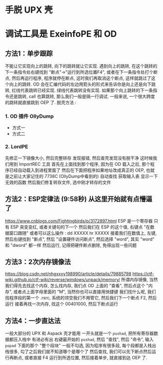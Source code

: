 # 手脱 UPX 壳

# 调试工具是 ExeinfoPE 和 OD

## 方法1：单步跟踪
不能让它实现向上的跳转, 向下的跳转就让它实现.
遇到向上的跳转, 在这个跳转的下一条指令处右键找到 "断点"→"运行到所选位置F4", 
或者在下一条指令处打个断点, 然后再运行程序, 程序就停在断点, 这时我们再取消这个断点, 这样就跳过了这个向上的跳转.
OD 会在汇编代码的左边用箭头的形式来告诉你是向上还是向下跳转, 红线代表跳转已经实现. 绿线代表跳转没有实现.
如果那个向上跳转的下一条指令还是跳转, call 也算跳转, 那么我们一般是隔一行调试.
一般来说, 一个很大跨度的跳转就直接跳到 OEP 了.
脱壳方法 :
### 1. OD 插件 OllyDump
- 方式一
- 方式二
### 2. LordPE
先修正一下镜像大小, 然后完整转存
发现报错, 然后查壳发现没有脱干净
这时候我们用到 ImportREC 工具
首先在上面找到那个程序, 因为在 OD 载入之后, 那个程序已经自动载入到进程里面了
然后在下面把程序如果地址改成真正的 OEP, 也就是之前让大家记住的 7738C (OllyDump中看到的)
自动查找
获取输入表
显示一下无效的函数
然后我们修复转存文件, 选中刚才转存的文件

## 方法2：ESP定律法 (9:58秒) 从这里开始就有点懵逼了
https://www.cnblogs.com/Fightingbirds/p/3172897.html
ESP 是一个寄存器
只有 ESP 突变变红, 或者关键句的下一个
然后我们在 ESP 的这个值, 右键点 "在数据窗口跟随"
或者可以这么操作 :
dd XXXXX
hr XXXXX
接着我们在数值上, 左键, 然后右键找到 "断点", 然后 "设置硬件访问断点", 然后选择 "word", 其实 "word" 和 "dword" 都一样
然后运行, 记得把硬件断点删除, 免得出现一些问题

## 方法3：2次内存镜像法
https://blog.csdn.net/nhgxxyy198990/article/details/79885798
https://ctf-wiki.github.io/ctf-wiki/reverse/windows/unpack/memory/
所谓内存镜像, 当然我们得先去找这个内存, 怎么找内存, 我们点 OD 上面的 "查看", 然后点这个 "内存", 或者点上面字母里面的 "M", 当然你也可以直接用快捷键
我们找什么呢, 我们找程序段的第一个 .rsrc, 系统的领空我们不用管它, 然后我们下一个断点 F2, 然后运行
接着再找一次内存, 找这个 00401000, 然后下断点运行

## 方法4：一步直达法
一般大部分的 UPX 和 Aspack 壳才能用
一开头就是一个 `pushad`, 把所有寄存器数据都压入栈中
有进必有出
右键最开始的 `pushad`, 然后 "查找", 然后 "命令", 输入 `popad`
下面的那个 "整个段块" 一般不勾选, 因为程序有很多段, 每个段都是入栈出栈很多, 勾了之后我们就不知道哪个是哪个了
然后查找, 我们可以先下断点然后运行再断点, 或者直接 F4 运行到所选位置, 然后接着单步, 就直接到达 OEP 了.
